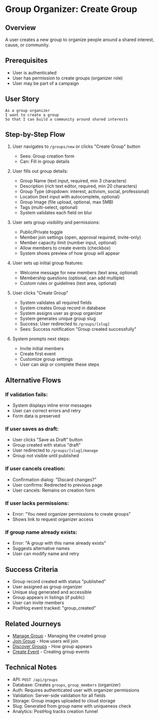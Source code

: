 # Group Organizer: Create Group

## Overview

A user creates a new group to organize people around a shared interest, cause, or community.

## Prerequisites

- User is authenticated
- User has permission to create groups (organizer role)
- User may be part of a campaign

## User Story

```
As a group organizer
I want to create a group
So that I can build a community around shared interests
```

## Step-by-Step Flow

1. User navigates to `/groups/new` or clicks "Create Group" button
   - Sees: Group creation form
   - Can: Fill in group details

2. User fills out group details:
   - Group Name (text input, required, min 3 characters)
   - Description (rich text editor, required, min 20 characters)
   - Group Type (dropdown: interest, activism, social, professional)
   - Location (text input with autocomplete, optional)
   - Group Image (file upload, optional, max 5MB)
   - Tags (multi-select, optional)
   - System validates each field on blur

3. User sets group visibility and permissions:
   - Public/Private toggle
   - Member join settings (open, approval required, invite-only)
   - Member capacity limit (number input, optional)
   - Allow members to create events (checkbox)
   - System shows preview of how group will appear

4. User sets up initial group features:
   - Welcome message for new members (text area, optional)
   - Membership questions (optional, can add multiple)
   - Custom rules or guidelines (text area, optional)

5. User clicks "Create Group"
   - System validates all required fields
   - System creates Group record in database
   - System assigns user as group organizer
   - System generates unique group slug
   - Success: User redirected to `/groups/[slug]`
   - Sees: Success notification "Group created successfully"

6. System prompts next steps:
   - Invite initial members
   - Create first event
   - Customize group settings
   - User can skip or complete these steps

## Alternative Flows

### If validation fails:
- System displays inline error messages
- User can correct errors and retry
- Form data is preserved

### If user saves as draft:
- User clicks "Save as Draft" button
- Group created with status "draft"
- User redirected to `/groups/[slug]/manage`
- Group not visible until published

### If user cancels creation:
- Confirmation dialog: "Discard changes?"
- User confirms: Redirected to previous page
- User cancels: Remains on creation form

### If user lacks permissions:
- Error: "You need organizer permissions to create groups"
- Shows link to request organizer access

### If group name already exists:
- Error: "A group with this name already exists"
- Suggests alternative names
- User can modify name and retry

## Success Criteria

- Group record created with status "published"
- User assigned as group organizer
- Unique slug generated and accessible
- Group appears in listings (if public)
- User can invite members
- PostHog event tracked: "group_created"

## Related Journeys

- [Manage Group](./manage.md) - Managing the created group
- [Join Group](./join.md) - How users will join
- [Discover Groups](./discover.md) - How group appears
- [Create Event](../events/create.md) - Creating group events

## Technical Notes

- API: `POST /api/groups`
- Database: Creates `groups`, `group_members` (organizer)
- Auth: Requires authenticated user with organizer permissions
- Validation: Server-side validation for all fields
- Storage: Group images uploaded to cloud storage
- Slug: Generated from group name with uniqueness check
- Analytics: PostHog tracks creation funnel
